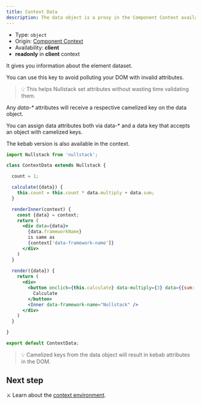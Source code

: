 ```yaml
---
title: Context Data
description: The data object is a proxy in the Component Context available in client and gives you information about the element dataset
---
```


- Type: `object`
- Origin: [Component Context](/context#----component-context)
- Availability: **client**
- **readonly** in **client** context

It gives you information about the element dataset.

You can use this key to avoid polluting your DOM with invalid attributes.

> 💡 This helps Nullstack set attributes without wasting time validating them.

Any *data-\** attributes will receive a respective camelized key on the data object.

You can assign data attributes both via data-* and a data key that accepts an object with camelized keys.

The kebab version is also available in the context.

```jsx
import Nullstack from 'nullstack';

class ContextData extends Nullstack {

  count = 1;

  calculate({data}) {
    this.count = this.count * data.multiply + data.sum;
  }

  renderInner(context) {
    const {data} = context;
    return (
      <div data={data}>
        {data.frameworkName}
        is same as
        {context['data-framework-name']}
      </div>
    )
  }
  
  render({data}) {
    return (
      <div> 
        <button onclick={this.calculate} data-multiply={3} data={{sum: 2}}>
          Calculate
        </button>
        <Inner data-framework-name="Nullstack" />
      </div>
    )
  }

}

export default ContextData;
```

> 💡 Camelized keys from the data object will result in kebab attributes in the DOM.

## Next step

⚔ Learn about the [context environment](/context-environment).